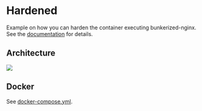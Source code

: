 # Hardened

Example on how you can harden the container executing bunkerized-nginx. See the [documentation](https://bunkerized-nginx.readthedocs.io/en/latest/security_tuning.html#container-hardening) for details.

## Architecture

<img src="https://github.com/bunkerity/bunkerized-nginx/blob/dev/examples/hardened/architecture.png?raw=true" />

## Docker

See [docker-compose.yml](https://github.com/bunkerity/bunkerized-nginx/blob/master/examples/hardened/docker-compose.yml).
